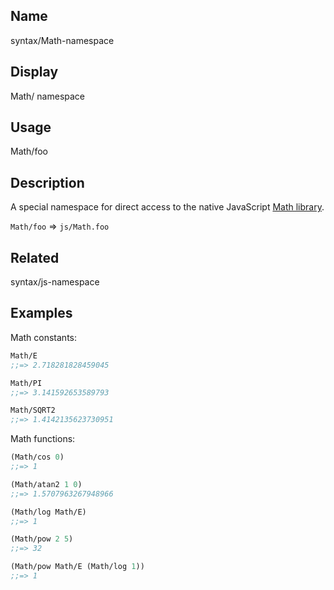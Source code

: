 ## Name
syntax/Math-namespace

## Display
Math/ namespace

## Usage
Math/foo

## Description

A special namespace for direct access to the native JavaScript [Math library].

`Math/foo` => `js/Math.foo`

[Math library]:https://developer.mozilla.org/en-US/docs/Web/JavaScript/Reference/Global_Objects/Math

## Related
syntax/js-namespace

## Examples

Math constants:

```clj
Math/E
;;=> 2.718281828459045

Math/PI
;;=> 3.141592653589793

Math/SQRT2
;;=> 1.4142135623730951
```

Math functions:

```clj
(Math/cos 0)
;;=> 1

(Math/atan2 1 0)
;;=> 1.5707963267948966

(Math/log Math/E)
;;=> 1

(Math/pow 2 5)
;;=> 32

(Math/pow Math/E (Math/log 1))
;;=> 1
```
